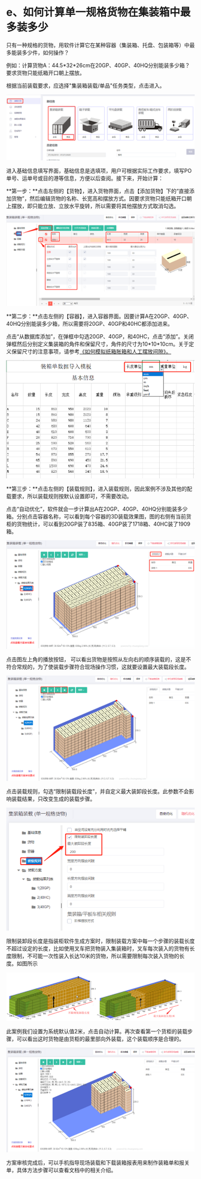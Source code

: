 # e、如何计算单一规格货物在集装箱中最多装多少

只有一种规格的货物，用软件计算它在某种容器（集装箱、托盘、包装箱等）中最多能装多少件，如何操作？

例如：计算货物A：44.5\*32\*26cm在20GP、40GP、40HQ分别能装多少箱？要求货物只能纸箱开口朝上摆放。

根据当前装载要求，应选择"集装箱装载/单品"任务类型，点击进入。

![](../../.gitbook/assets/0%20%289%29.png)

进入基础信息填写界面，基础信息是选填项，用户可根据实际工作要求，填写PO单号、运单号或目的港等信息，方便以后查阅。接下来，开始计算：

**第一步：**点击左侧的【货物】，进入货物界面，点击【添加货物】下的“直接添加货物”，然后编辑货物的名称、长宽高和摆放方式。因要求货物只能纸箱开口朝上摆放，即只能立放、立放水平旋转，所以需要将其他摆放方式取消勾选。

![](../../.gitbook/assets/1%20%2810%29.png)

**第二步：**点击左侧的【容器】，进入容器界面。因要计算A在20GP、40GP、40HQ分别能装多少箱，所以需要将20GP、40GP和40HC都添加进来。

点击“从数据库添加”，在弹框中勾选20GP、40GP，和40HC，点击“添加”。关闭弹框然后分别定义集装箱的角件和保留尺寸，角件的尺寸为10\*10\*10cm。关于定义保留尺寸的注意事项，请参考[《如何模拟纸箱胀箱和人工摆放间隙》。]()

![](../../.gitbook/assets/2%20%2810%29.png)

**第三步：**点击左侧的【装载规则】，进入装载规则，因此案例不涉及其他的配载要求，所以装载规则按默认设置即可，不需要改动。

点击“自动优化”，软件就会一步计算出A在20GP、40GP、40HQ分别能装多少箱。分别点击容器名称，可以看到每个容器的3D装载效果图，图的右侧有当前货柜的货物统计，可以看到20GP装了835箱、40GP装了1718箱、40HC装了1909箱。

![](../../.gitbook/assets/3%20%285%29.png)

点击图左上角的播放按钮， 可以看出货物是按照从左向右的顺序装载的，这是不符合常规的，为了使装载步骤符合现场操作习惯，这就要设置最大装载段长度。

![](../../.gitbook/assets/4%20%289%29.png)

点击装载规则，勾选“限制装载段长度”，并自定义最大装卸段长度。此参数不会影响装载结果，只改变生成的装载步骤。

![](../../.gitbook/assets/5%20%289%29.png)

限制装卸段长度是指装柜软件生成方案时，限制装载方案中每一个步骤的装载长度不超过设定的长度，比如使用叉车把货物装入集装箱时，叉车每次装入的货物有长度限制，不可能一次性装入长达10米的货物，所以需要限制每次装入货物的长度。如图所示

![](../../.gitbook/assets/6%20%289%29.png)

此案例我们设置为系统默认值2米，点击自动计算。再次查看第一个货柜的装载步骤，可以看出这时货物是由货柜的最里部向外装载，这个装载顺序是合理的。

![](../../.gitbook/assets/7%20%283%29.png)

方案审核完成后，可以手机指导现场装载和下载装箱报表用来制作装箱单和报关单，具体方法步骤可以查看文档中的相关介绍。

